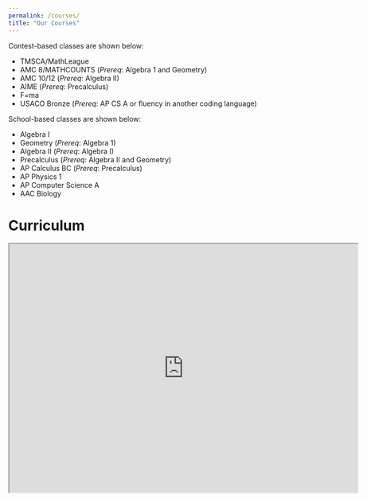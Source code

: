 ```yaml
---
permalink: /courses/
title: "Our Courses"
---
```


Contest-based classes are shown below:
- TMSCA/MathLeague
- AMC 8/MATHCOUNTS (*Prereq*: Algebra 1 and Geometry)
- AMC 10/12 (*Prereq*: Algebra II)
- AIME (*Prereq*: Precalculus)
- F=ma
- USACO Bronze (*Prereq*: AP CS A or fluency in another coding language)

School-based classes are shown below:
- Algebra I
- Geometry (*Prereq*: Algebra 1)
- Algebra II (*Prereq*: Algebra I)
- Precalculus (*Prereq*: Algebra II and Geometry)
- AP Calculus BC (*Prereq*: Precalculus)
- AP Physics 1
- AP Computer Science A
- AAC Biology


# Curriculum
<iframe src="https://docs.google.com/spreadsheets/d/e/2PACX-1vTiwtt4SIvwT3d4V4rtVeB0TlWry7x3d2_5AR2NuY7IQzPVb2Bo1MBNs-7YnxxDeMTy77COB8I19M69/pubhtml?widget=true&amp;headers=false" width=700 height=500></iframe>
